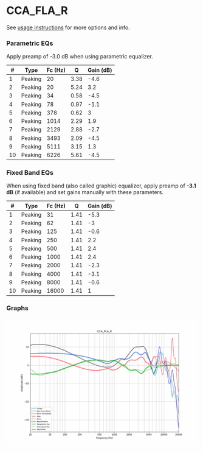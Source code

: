 # CCA_FLA_R
See [usage instructions](https://github.com/jaakkopasanen/AutoEq#usage) for more options and info.

### Parametric EQs
Apply preamp of -3.0 dB when using parametric equalizer.

|   # | Type    |   Fc (Hz) |    Q |   Gain (dB) |
|-----|---------|-----------|------|-------------|
|   1 | Peaking |        20 | 3.38 |        -4.6 |
|   2 | Peaking |        20 | 5.24 |         3.2 |
|   3 | Peaking |        34 | 0.58 |        -4.5 |
|   4 | Peaking |        78 | 0.97 |        -1.1 |
|   5 | Peaking |       378 | 0.62 |         3   |
|   6 | Peaking |      1014 | 2.29 |         1.9 |
|   7 | Peaking |      2129 | 2.88 |        -2.7 |
|   8 | Peaking |      3493 | 2.09 |        -4.5 |
|   9 | Peaking |      5111 | 3.15 |         1.3 |
|  10 | Peaking |      6226 | 5.61 |        -4.5 |

### Fixed Band EQs
When using fixed band (also called graphic) equalizer, apply preamp of **-3.1 dB** (if available) and set gains manually with these parameters.

|   # | Type    |   Fc (Hz) |    Q |   Gain (dB) |
|-----|---------|-----------|------|-------------|
|   1 | Peaking |        31 | 1.41 |        -5.3 |
|   2 | Peaking |        62 | 1.41 |        -3   |
|   3 | Peaking |       125 | 1.41 |        -0.6 |
|   4 | Peaking |       250 | 1.41 |         2.2 |
|   5 | Peaking |       500 | 1.41 |         2.4 |
|   6 | Peaking |      1000 | 1.41 |         2.4 |
|   7 | Peaking |      2000 | 1.41 |        -2.3 |
|   8 | Peaking |      4000 | 1.41 |        -3.1 |
|   9 | Peaking |      8000 | 1.41 |        -0.6 |
|  10 | Peaking |     16000 | 1.41 |         1   |

### Graphs
![](./CCA_FLA_R.png)

